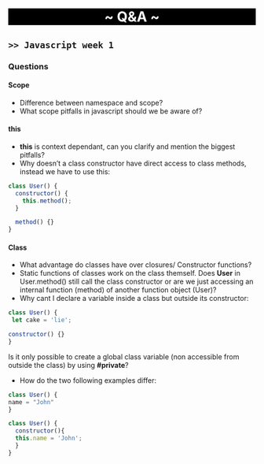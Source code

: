<h1 style = "text-align: center; background-color:black; color:white;">~ Q&A ~</h1>

## `>> Javascript week 1`

### Questions

#### Scope

- Difference between namespace and scope?
- What scope pitfalls in javascript should we be aware of?

#### this

- **this** is context dependant, can you clarify and mention the biggest pitfalls?
- Why doesn’t a class constructor have direct access to class methods, instead we have to use this:

```javascript
class User() {
  constructor() {
    this.method();
  }

  method() {}
}
```

#### Class

- What advantage do classes have over closures/ Constructor functions?
- Static functions of classes work on the class themself. Does **User** in User.method() still call the class constructor or are we just accessing an internal function (method) of another function object (User)?
- Why cant I declare a variable inside a class but outside its constructor:

```javascript
class User() {
 let cake = 'lie';

constructor() {}
}
```

Is it only possible to create a global class variable (non accessible from outside the class) by using **#private**?

- How do the two following examples differ:

```javascript
class User() {
name = "John"
}
```

```javascript
class User() {
  constructor(){
  this.name = 'John';
  }
}
```
